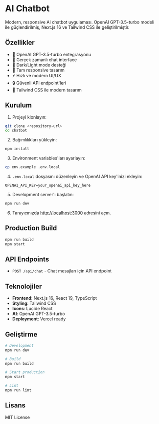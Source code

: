 # AI Chatbot

Modern, responsive AI chatbot uygulaması. OpenAI GPT-3.5-turbo modeli ile güçlendirilmiş, Next.js 16 ve Tailwind CSS ile geliştirilmiştir.

## Özellikler

- 🤖 OpenAI GPT-3.5-turbo entegrasyonu
- 💬 Gerçek zamanlı chat interface
- 🌙 Dark/Light mode desteği
- 📱 Tam responsive tasarım
- ⚡ Hızlı ve modern UI/UX
- 🔒 Güvenli API endpoint'leri
- 🎨 Tailwind CSS ile modern tasarım

## Kurulum

1. Projeyi klonlayın:
```bash
git clone <repository-url>
cd chatbot
```

2. Bağımlılıkları yükleyin:
```bash
npm install
```

3. Environment variables'ları ayarlayın:
```bash
cp env.example .env.local
```

4. `.env.local` dosyasını düzenleyin ve OpenAI API key'inizi ekleyin:
```
OPENAI_API_KEY=your_openai_api_key_here
```

5. Development server'ı başlatın:
```bash
npm run dev
```

6. Tarayıcınızda [http://localhost:3000](http://localhost:3000) adresini açın.

## Production Build

```bash
npm run build
npm start
```

## API Endpoints

- `POST /api/chat` - Chat mesajları için API endpoint

## Teknolojiler

- **Frontend**: Next.js 16, React 19, TypeScript
- **Styling**: Tailwind CSS
- **Icons**: Lucide React
- **AI**: OpenAI GPT-3.5-turbo
- **Deployment**: Vercel ready

## Geliştirme

```bash
# Development
npm run dev

# Build
npm run build

# Start production
npm start

# Lint
npm run lint
```

## Lisans

MIT License